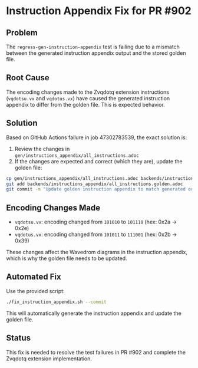 # Instruction Appendix Fix for PR #902

## Problem
The `regress-gen-instruction-appendix` test is failing due to a mismatch between the generated instruction appendix output and the stored golden file.

## Root Cause
The encoding changes made to the Zvqdotq extension instructions (`vqdotsu.vx` and `vqdotus.vx`) have caused the generated instruction appendix to differ from the golden file. This is expected behavior.

## Solution
Based on GitHub Actions failure in job 47302783539, the exact solution is:

1. Review the changes in `gen/instructions_appendix/all_instructions.adoc`
2. If the changes are expected and correct (which they are), update the golden file:

```bash
cp gen/instructions_appendix/all_instructions.adoc backends/instructions_appendix/all_instructions.golden.adoc
git add backends/instructions_appendix/all_instructions.golden.adoc
git commit -m "Update golden instruction appendix to match generated output"
```

## Encoding Changes Made
- `vqdotsu.vx`: encoding changed from `101010` to `101110` (hex: 0x2a → 0x2e)
- `vqdotus.vx`: encoding changed from `101011` to `111001` (hex: 0x2b → 0x39)

These changes affect the Wavedrom diagrams in the instruction appendix, which is why the golden file needs to be updated.

## Automated Fix
Use the provided script:
```bash
./fix_instruction_appendix.sh --commit
```

This will automatically generate the instruction appendix and update the golden file.

## Status
This fix is needed to resolve the test failures in PR #902 and complete the Zvqdotq extension implementation.
